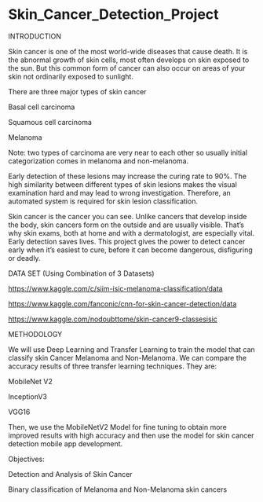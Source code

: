 # Skin_Cancer_Detection_Project

INTRODUCTION

Skin cancer is one of the most world-wide diseases that
cause death. It is the abnormal growth of skin cells, most often develops on skin exposed to the sun. But this common form of cancer can also occur on areas of your skin not ordinarily exposed to sunlight.

There are three major types of skin cancer

Basal cell carcinoma

Squamous cell carcinoma

Melanoma

Note: two types of carcinoma are very near to each other so usually initial categorization comes in melanoma and non-melanoma.

Early detection of these lesions may increase the curing rate to 90%. The high similarity
between different types of skin lesions makes the visual examination hard and may lead to wrong investigation. Therefore, an automated system is required for skin lesion classification.

Skin cancer is the cancer you can see. Unlike cancers that develop inside the body, skin cancers form on the outside and are usually visible. That’s why skin exams, both at home and with a dermatologist, are especially vital. Early detection saves lives. This project gives the power to detect cancer early when it’s easiest to cure, before it can become dangerous, disfiguring or deadly.

DATA SET (Using Combination of 3 Datasets)

https://www.kaggle.com/c/siim-isic-melanoma-classification/data

https://www.kaggle.com/fanconic/cnn-for-skin-cancer-detection/data

https://www.kaggle.com/nodoubttome/skin-cancer9-classesisic

METHODOLOGY

We will use Deep Learning and Transfer Learning to train the model that can classify skin Cancer Melanoma and Non-Melanoma. We can compare the accuracy results of three transfer learning techniques. They are:

MobileNet V2

InceptionV3

VGG16

Then, we use the MobileNetV2 Model for fine tuning to obtain more improved results with high accuracy and then use the model for skin cancer detection mobile app development.

Objectives:

Detection and Analysis of Skin Cancer

Binary classification of Melanoma and Non-Melanoma skin cancers
